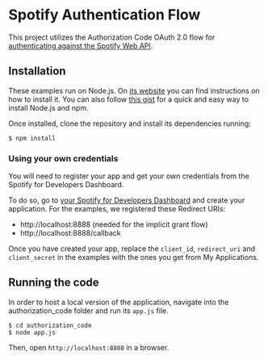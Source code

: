 # Spotify Authentication Flow

This project utilizes the Authorization Code OAuth 2.0 flow for [authenticating against the Spotify Web API](https://developer.spotify.com/web-api/authorization-guide/).

## Installation

These examples run on Node.js. On [its website](http://www.nodejs.org/download/) you can find instructions on how to install it. You can also follow [this gist](https://gist.github.com/isaacs/579814) for a quick and easy way to install Node.js and npm.

Once installed, clone the repository and install its dependencies running:

    $ npm install

### Using your own credentials
You will need to register your app and get your own credentials from the Spotify for Developers Dashboard.

To do so, go to [your Spotify for Developers Dashboard](https://beta.developer.spotify.com/dashboard) and create your application. For the examples, we registered these Redirect URIs:

* http://localhost:8888 (needed for the implicit grant flow)
* http://localhost:8888/callback

Once you have created your app, replace the `client_id`, `redirect_uri` and `client_secret` in the examples with the ones you get from My Applications.

## Running the code
In order to host a local version of the application, navigate into the authorization_code folder and run its `app.js` file.

    $ cd authorization_code
    $ node app.js

Then, open `http://localhost:8888` in a browser.
